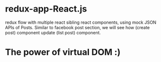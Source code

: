 # redux-app-React.js
redux flow with multiple react sibling react components, using mock JSON APIs of Posts.
Similar to facebook post section, we will see how (create post) component update (list post) component.
# The power of virtual DOM :)
